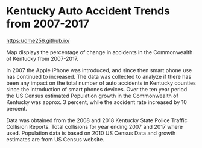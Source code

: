 # Kentucky Auto Accident Trends from 2007-2017

https://dme256.github.io/

Map displays the percentage of change in accidents in the Commonwealth of Kentucky from 2007-2017.</p>

In 2007 the Apple iPhone was introduced, and since then smart phone use has continued to increased. The data
was collected to analyze if there has been any impact on the total number of auto accidents in Kentucky counties since the introduction of smart phones devices. Over the ten year period the US Census estimated Population growth in the Commonwealth of Kentucky was approx. 3 percent, while the accident rate increased by 10 percent. 
    
Data was obtained from the 2008 and 2018 Kentucky State Police Traffic Collision Reports. Total collisions for year ending 2007 and 2017 where used. Population data is based on 2010 US Census Data and growth estimates are from US Census website. 